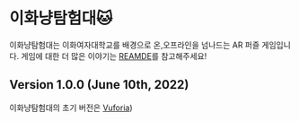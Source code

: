# 이화냥탐험대🐱

이화냥탐험대는 이화여자대학교를 배경으로 온,오프라인을 넘나드는 AR 퍼즐 게임입니다. 
게임에 대한 더 많은 이야기는 [REAMDE](README.md)를 참고해주세요!


## Version 1.0.0 (June 10th, 2022)
이화냥탐험대의 초기 버전은 [Vuforia](https://developer.vuforia.com/))

